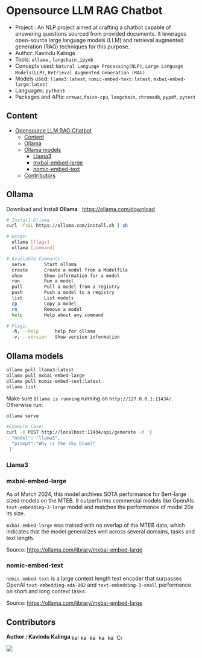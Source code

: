 # Opensource LLM RAG Chatbot

- Project : An NLP project aimed at crafting a chatbot capable of answering questions sourced from provided documents. It leverages open-source large language models (LLM) and retrieval augmented generation (RAG) techniques for this purpose.
- Author: Kavindu Kalinga
- Tools: `ollama` , `langchain` ,`ipynb`
- Concepts used: `Natural Language Processing(NLP)`, `Large Language Models(LLM)`, `Retrieval Augmented Generation (RAG)`
- Models used: `llama3:latest`, `nomic-embed-text:latest`, `mxbai-embed-large:latest`
- Languages: `python3`
- Packages and APIs: `crewai`,`faiss-cpu`, `langchain`, `chromadb`, `pypdf`, `pytest`

## Content

- [Opensource LLM RAG Chatbot](#opensource-llm-rag-chatbot)
  - [Content](#content)
  - [Ollama](#ollama)
  - [Ollama models](#ollama-models)
    - [Llama3](#llama3)
    - [mxbai-embed-large](#mxbai-embed-large)
    - [nomic-embed-text](#nomic-embed-text)
  - [Contributors](#contributors)

## Ollama

Download and Install **Ollama** : <https://ollama.com/download>

```bash
# Install Ollama
curl -fsSL https://ollama.com/install.sh | sh
```

```bash
# Usage:
  ollama [flags]
  ollama [command]

# Available Commands:
  serve       Start ollama
  create      Create a model from a Modelfile
  show        Show information for a model
  run         Run a model
  pull        Pull a model from a registry
  push        Push a model to a registry
  list        List models
  cp          Copy a model
  rm          Remove a model
  help        Help about any command

# Flags:
  -h, --help      help for ollama
  -v, --version   Show version information
```

## Ollama models

```bash
ollama pull llama3:latest
ollama pull mxbai-embed-large
ollama pull nomic-embed-text:latest
ollama list
```

Make sure `Ollama is running` running on `http://127.0.0.1:11434/`.  
Otherwise run:

```bash
ollama serve
```

```bash
#Example Case:
curl -X POST http://localhost:11434/api/generate -d '{
  "model": "llama3",
  "prompt":"Why is the sky blue?"
 }'
```

### Llama3

### mxbai-embed-large

As of March 2024, this model archives SOTA performance for Bert-large sized models on the MTEB. It outperforms commercial models like OpenAIs `text-embedding-3-large` model and matches the performance of model 20x its size.

`mxbai-embed-large` was trained with no overlap of the MTEB data, which indicates that the model generalizes well across several domains, tasks and text length.

Source: <https://ollama.com/library/mxbai-embed-large>

### nomic-embed-text

`nomic-embed-text` is a large context length text encoder that surpasses OpenAI `text-embedding-ada-002` and `text-embedding-3-small` performance on short and long context tasks.

Source: <https://ollama.com/library/mxbai-embed-large>

## Contributors

<p align="left"> <b>Author : Kavindu Kalinga </b>
<a href="https://www.linkedin.com/in/kalingachandrasiri" target="blank"><img align="center" src="https://raw.githubusercontent.com/rahuldkjain/github-profile-readme-generator/master/src/images/icons/Social/linked-in-alt.svg" alt="kalingachandrasiri" height="15" width="20" /></a>
<a href="https://twitter.com/yuk_kalinga_c" target="blank"><img align="center" src="https://raw.githubusercontent.com/rahuldkjain/github-profile-readme-generator/master/src/images/icons/Social/twitter.svg" alt="kavindukalinga" height="15" width="20" /></a>
<a href="https://stackoverflow.com/users/16277941/kavindu-kalinga" target="blank"><img align="center" src="https://raw.githubusercontent.com/rahuldkjain/github-profile-readme-generator/master/src/images/icons/Social/stack-overflow.svg" alt="kavindu-kalinga" height="15" width="20" /></a>
<a href="https://www.facebook.com/kavindu.kalinga" target="blank"><img align="center" src="https://raw.githubusercontent.com/rahuldkjain/github-profile-readme-generator/master/src/images/icons/Social/facebook.svg" alt="kavindu.kalinga" height="15" width="20" /></a>
<a href="https://www.instagram.com/kavindu_kalinga" target="blank"><img align="center" src="https://raw.githubusercontent.com/rahuldkjain/github-profile-readme-generator/master/src/images/icons/Social/instagram.svg" alt="kavindu_kalinga" height="15" width="20" /></a>
<a href="https://discord.gg/CrazzyHawK#8536" target="blank"><img align="center" src="https://raw.githubusercontent.com/rahuldkjain/github-profile-readme-generator/master/src/images/icons/Social/discord.svg" alt="CrazzyHawK#8536" height="15" width="20" /></a>
</p>

<a href="https://github.com/kavindukalinga/Opensource-LLM-RAG-Chatbot/graphs/contributors">
  <img src="https://contrib.rocks/image?repo=kavindukalinga/Opensource-LLM-RAG-Chatbot" />
</a>
